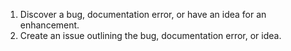 1. Discover a bug, documentation error, or have an idea for an enhancement.
2. Create an issue outlining the bug, documentation error, or idea.